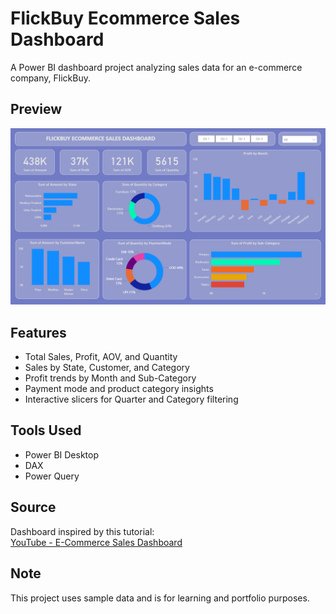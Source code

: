 # FlickBuy Ecommerce Sales Dashboard

A Power BI dashboard project analyzing sales data for an e-commerce company, FlickBuy.

## Preview

![Dashboard Screenshot](https://github.com/ritwij-20/powerbi-flickbuy-dashboard/blob/main/Screenshots/Screenshot%202025-07-13%20163713.png)

## Features

- Total Sales, Profit, AOV, and Quantity
- Sales by State, Customer, and Category
- Profit trends by Month and Sub-Category
- Payment mode and product category insights
- Interactive slicers for Quarter and Category filtering

## Tools Used

- Power BI Desktop
- DAX
- Power Query

## Source

Dashboard inspired by this tutorial:  
[YouTube - E-Commerce Sales Dashboard](https://www.youtube.com/watch?v=6cV3OwFrOkk&t=1119s)

## Note

This project uses sample data and is for learning and portfolio purposes.
